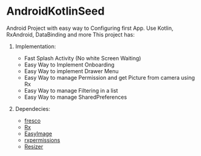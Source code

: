 # AndroidKotlinSeed

Android Project with easy way to Configuring first App.
Use Kotlin, RxAndroid, DataBinding and more
This project has:
1. Implementation:
   - Fast Splash Activity (No white Screen Waiting)
   - Easy Way to Implement Onboarding
   - Easy Way to implement Drawer Menu 
   - Easy Way to manage Permission and get Picture from camera using Rx
   - Easy Way to manage Filtering in a list
   - Easy Way to manage SharedPreferences

2. Dependecies:
   - [fresco](https://github.com/facebook/fresco)
   - [Rx](https://github.com/ReactiveX/RxKotlin)
   - [EasyImage](https://github.com/jkwiecien/EasyImage)
   - [rxpermissions](https://github.com/tbruyelle/RxPermissions/)
   - [Resizer](https://github.com/hkk595/Resizer)


